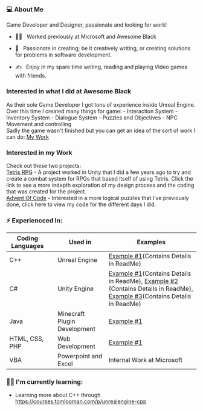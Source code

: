
<h3> 💻 About Me </h3>
Game Developer and Designer, passionate and looking for work!

- 👩‍💻 &nbsp; Worked previously at Microsoft and Awesome Black

- 🌱 &nbsp; Passionate in creating; be it creatively writing, or creating solutions for problems in software development.

- ✍️ &nbsp; Enjoy in my spare time writing, reading and playing Video games with friends.

<h3> Interested in what I did at Awesome Black</h3>
As their sole Game Developer I got tons of experience inside Unreal Engine. Over this time I created many things for game:
- Interaction System
- Inventory System
- Dialogue System
- Puzzles and Objectives
- NPC Movement and controlling
<br> Sadly the game wasn't finished but you can get an idea of the sort of work I can do: <a href="https://github.com/willpk03/Awesome-Black-Game-Mechanics">My Work</a>

<h3> Interested in my Work</h3>
Check out these two projects: 
<br><a href="https://github.com/willpk03/TetrisRPG">Tetris RPG</a> - A project worked in Unity that I did a few years ago to try and create a combat system for RPGs that based itself of using Tetris. Click the link to see a more indepth exploration of my design process and the coding that was created for the project. 
<br><a href="https://github.com/willpk03/AdventofCode">Advent Of Code</a> - Interested in a more logical puzzles that I've previously done, click here to view my code for the different days I did. 

### ⚡ Experiencced In:
| Coding Languages | | Used in  | Examples |
| ------------ | ------------ | ------------ | ------------ | 
| C++| | Unreal Engine| <a href="https://github.com/willpk03/Awesome-Black-Game-Mechanics">Example #1</a>(Contains Details in ReadMe) | 
| C#  |  | Unity Engine  |  <a href="https://github.com/willpk03/AdventOfCode">Example #1</a>(Contains Details in ReadMe), <a href="https://github.com/willpk03/TetrisRPG">Example #2</a> (Contains Details in ReadMe), <a href="https://github.com/willpk03/Rogue-lite-Bullet-Hell-">Example #3</a>(Contains Details in ReadMe)  | 
| Java  |    |  Minecraft Plugin Development  | <a href="https://github.com/willpk03/McJam">Example #1</a> |
| HTML, CSS, PHP  |    |  Web Development  | <a href="https://github.com/willpk03/School-projects">Example #1</a> |
| VBA  |    |  Powerpoint and Excel  | Internal Work at Microsoft |

### 👩‍💻 I'm currently learning:
- Learning more about C++ through https://courses.tomlooman.com/p/unrealengine-cpp
